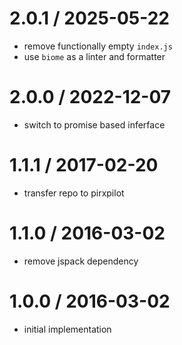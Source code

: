 
2.0.1 / 2025-05-22
==================

 * remove functionally empty `index.js`
 * use `biome` as a linter and formatter

2.0.0 / 2022-12-07
==================

 * switch to promise based inferface

1.1.1 / 2017-02-20
==================

 * transfer repo to pirxpilot

1.1.0 / 2016-03-02
==================

 * remove jspack dependency

1.0.0 / 2016-03-02
==================

 * initial implementation
